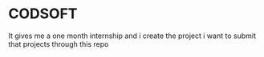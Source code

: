 # CODSOFT
It gives me a one month internship and i create the project i want to submit that projects through this repo
